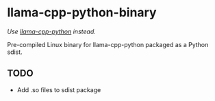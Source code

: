 # llama-cpp-python-binary

*Use [llama-cpp-python](https://github.com/abetlen/llama-cpp-python) instead.*

Pre-compiled Linux binary for llama-cpp-python packaged as a Python sdist.

## TODO

- Add .so files to sdist package
